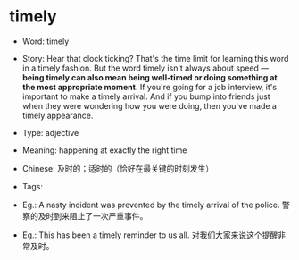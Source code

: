 # timely

- Word: timely
- Story: Hear that clock ticking? That's the time limit for learning this word in a timely fashion. But the word timely isn't always about speed — **being timely can also mean being well-timed or doing something at the most appropriate moment**. If you're going for a job interview, it's important to make a timely arrival. And if you bump into friends just when they were wondering how you were doing, then you've made a timely appearance.

- Type: adjective
- Meaning: happening at exactly the right time
- Chinese: 及时的；适时的（恰好在最关键的时刻发生）
- Tags: 
- Eg.: A nasty incident was prevented by the timely arrival of the police. 警察的及时到来阻止了一次严重事件。
- Eg.: This has been a timely reminder to us all. 对我们大家来说这个提醒非常及时。

